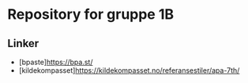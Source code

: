 # Repository for gruppe 1B

## Linker 
* [bpaste]https://bpa.st/
* [kildekompasset]https://kildekompasset.no/referansestiler/apa-7th/